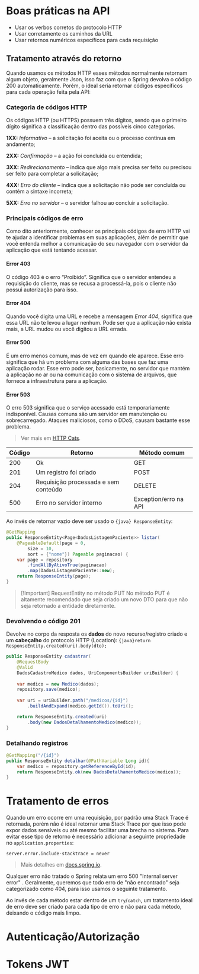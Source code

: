 # Boas práticas na API

- Usar os verbos corretos do protocolo HTTP
- Usar corretamente os caminhos da URL
- Usar retornos numéricos específicos para cada requisição

## Tratamento através do retorno

Quando usamos os métodos HTTP esses métodos normalmente retornam algum objeto, geralmente Json, isso faz com que o Spring devolva o código 200 automaticamente. Porém, o ideal seria retornar códigos específicos para cada operação feita pela API:

### Categoria de códigos HTTP

Os códigos HTTP (ou HTTPS) possuem três dígitos, sendo que o primeiro dígito significa a classificação dentro das possíveis cinco categorias.

**1XX:** _Informativo_ – a solicitação foi aceita ou o processo continua em andamento;

**2XX:** _Confirmação_ – a ação foi concluída ou entendida;

**3XX:** _Redirecionamento_ – indica que algo mais precisa ser feito ou precisou ser feito para completar a solicitação;

**4XX:** _Erro do cliente_ – indica que a solicitação não pode ser concluída ou contém a sintaxe incorreta;

**5XX:** _Erro no servidor_ – o servidor falhou ao concluir a solicitação.

### Principais códigos de erro

Como dito anteriormente, conhecer os principais códigos de erro HTTP vai te ajudar a identificar problemas em suas aplicações, além de permitir que você entenda melhor a comunicação do seu navegador com o servidor da aplicação que está tentando acessar.

#### Error 403

O código 403 é o erro “Proibido”. Significa que o servidor entendeu a requisição do cliente, mas se recusa a processá-la, pois o cliente não possui autorização para isso.

#### Error 404

Quando você digita uma URL e recebe a mensagem _Error 404_, significa que essa URL não te levou a lugar nenhum. Pode ser que a aplicação não exista mais, a URL mudou ou você digitou a URL errada.

#### Error 500

É um erro menos comum, mas de vez em quando ele aparece. Esse erro significa que há um problema com alguma das bases que faz uma aplicação rodar. Esse erro pode ser, basicamente, no servidor que mantém a aplicação no ar ou na comunicação com o sistema de arquivos, que fornece a infraestrutura para a aplicação.

#### Error 503

O erro 503 significa que o serviço acessado está temporariamente indisponível. Causas comuns são um servidor em manutenção ou sobrecarregado. Ataques maliciosos, como o DDoS, causam bastante esse problema.

> Ver mais em [HTTP Cats](https://http.cat/).

| Código | Retorno                              | Método comum          |
| ------ | ------------------------------------ | --------------------- |
| 200    | Ok                                   | GET                   |
| 201    | Um registro foi criado               | POST                  |
| 204    | Requisição processada e sem conteúdo | DELETE                |
| 500    | Erro no servidor interno             | Exception/erro na API |

Ao invés de retornar vazio deve ser usado o `{java} ResponseEntity`:

```java title:"Requisição GET" 
@GetMapping  
public ResponseEntity<Page<DadosListagemPaciente>> listar(
	@PageableDefault(page = 0,
		size = 10,
		sort = {"nome"}) Pageable paginacao) {  
    var page = repository
	    .findAllByAtivoTrue(paginacao)
	    .map(DadosListagemPaciente::new);
	return ResponseEntity(page);
}
```


> [!Important] RequestEntity no método PUT
> No método PUT é altamente recomendado que seja criado um novo DTO para que não seja retornado a entidade diretamente.

### Devolvendo o código 201

Devolve no corpo da resposta os **dados** do novo recurso/registro criado e um **cabeçalho** do protocolo HTTP (Location):
`{java}return ResponseEntity.created(uri).body(dto);`

```java title:"Requisição POST"
public ResponseEntity cadastrar(
	@RequestBody 
	@Valid 
	DadosCadastroMedico dados, UriComponentsBuilder uriBuilder) {
	
	var medico = new Medico(dados);
	repository.save(medico);
	
	var uri = uriBuilder.path("/medicos/{id}")
		.buildAndExpand(medico.getId()).toUri();

	return ResponseEntity.created(uri)
		.body(new DadosDetalhamentoMedico(medico));
}
```

### Detalhando registros

```java title:'Detalhar uma entidade, GET'
@GetMapping("/{id}")
public ResponseEntity detalhar(@PathVariable Long id){
	var medico = repository.getReferenceById(id);
	return ResponseEntity.ok(new DadosDetalhamentoMedico(medico));
}
```

# Tratamento de erros

Quando um erro ocorre em uma requisição, por padrão uma Stack Trace é retornada, porém não é ideal retornar uma Stack Trace por que isso pode expor dados sensíveis ou até mesmo facilitar uma brecha no sistema. Para evitar esse tipo de retorno é necessário adicionar a seguinte propriedade no `application.properties`:

`server.error.include-stacktrace = never`

> Mais detalhes em [docs.spring.io](https://docs.spring.io/spring-boot/appendix/application-properties/index.html).

Qualquer erro não tratado o Spring relata um erro 500 "Internal server error" . Geralmente, queremos que todo erro de "não encontrado" seja categorizado como 404, para isso usamos o seguinte tratamento. 

Ao invés de cada método estar dentro de um `try`/`catch`, um tratamento ideal de erro deve ser criado para cada tipo de erro e não para cada método, deixando o código mais limpo.
# Autenticação/Autorização



# Tokens JWT

